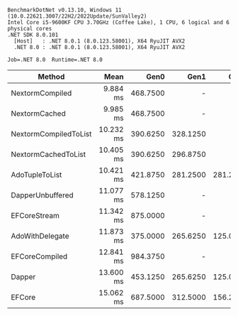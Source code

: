 ```

BenchmarkDotNet v0.13.10, Windows 11 (10.0.22621.3007/22H2/2022Update/SunValley2)
Intel Core i5-9600KF CPU 3.70GHz (Coffee Lake), 1 CPU, 6 logical and 6 physical cores
.NET SDK 8.0.101
  [Host]   : .NET 8.0.1 (8.0.123.58001), X64 RyuJIT AVX2
  .NET 8.0 : .NET 8.0.1 (8.0.123.58001), X64 RyuJIT AVX2

Job=.NET 8.0  Runtime=.NET 8.0  

```
| Method                | Mean      | Gen0     | Gen1     | Gen2     | Allocated |
|---------------------- |----------:|---------:|---------:|---------:|----------:|
| NextormCompiled       |  9.884 ms | 468.7500 |        - |        - |   2.14 MB |
| NextormCached         |  9.985 ms | 468.7500 |        - |        - |   2.14 MB |
| NextormCompiledToList | 10.232 ms | 390.6250 | 328.1250 |        - |   2.21 MB |
| NextormCachedToList   | 10.405 ms | 390.6250 | 296.8750 |        - |   2.22 MB |
| AdoTupleToList        | 10.421 ms | 421.8750 | 281.2500 | 281.2500 |   2.68 MB |
| DapperUnbuffered      | 11.077 ms | 578.1250 |        - |        - |   2.59 MB |
| EFCoreStream          | 11.342 ms | 875.0000 |        - |        - |   3.98 MB |
| AdoWithDelegate       | 11.873 ms | 375.0000 | 265.6250 | 125.0000 |   2.39 MB |
| EFCoreCompiled        | 12.841 ms | 984.3750 |        - |        - |   4.43 MB |
| Dapper                | 13.600 ms | 453.1250 | 265.6250 | 125.0000 |   2.84 MB |
| EFCore                | 15.062 ms | 687.5000 | 312.5000 | 156.2500 |   4.23 MB |
